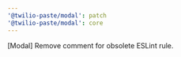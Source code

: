 ```yaml
---
'@twilio-paste/modal': patch
'@twilio-paste/modal': core
---
```


[Modal] Remove comment for obsolete ESLint rule.
